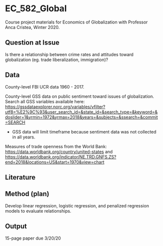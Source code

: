# EC_582_Global
Course project materials for Economics of Globalization with Professor Anca Cristea, Winter 2020.


## Question at Issue
Is there a relationship between crime rates and attitudes toward globalization (eg. trade liberalization, immigration)?


## Data
County-level FBI UCR data 1960 - 2017.

County-level GSS data on public sentiment toward issues of globalization.
Search all GSS variables available here: https://gssdataexplorer.norc.org/variables/vfilter?utf8=%E2%9C%93&user_search_id=&state_id=&search_type=&keyword=&doslider=1&yrmin=1972&yrmax=2018&years=&subjects=&ssearch=&commit=SEARCH

* GSS data will limit timeframe because sentiment data was not collected in all years.


Measures of trade openness from the World Bank: https://data.worldbank.org/country/united-states and https://data.worldbank.org/indicator/NE.TRD.GNFS.ZS?end=2018&locations=US&start=1970&view=chart


## Literature


## Method (plan)
Develop linear regression, logistic regression, and penalized regression models to evaluate relationships.


## Output
15-page paper due 3/20/20
